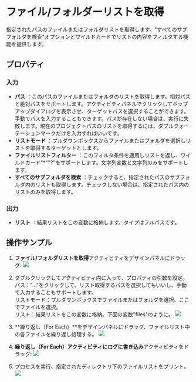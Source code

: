 # ファイル/フォルダーリストを取得

指定されたパスのファイルまたはフォルダリストを取得します。"すべてのサブフォルダを検索"オプションとワイルドカードでリストの内容をフィルタする機能を提供します。

## プロパティ

### 入力

- **パス** ：このパスのファイルまたはフォルダのリストを取得します。相対パスと絶対パスをサポートします。アクティビティパネルでクリックしてポップアップダイアログを表示させ、ターゲットパスを選択することができます。手動でパスを入力することもできます。パスが存在しない場合は、実行に失敗します。現在のプロジェクトパスのリストを取得するには、ダブルクォーテーションマークだけを入力すればいいです。
- **リストモード** ：プルダウンボックスからファイルまたはフォルダを選択しリストを取得するターゲットとします。
- **ファイルリストフィルター** ：このフィルタ条件を適用しリストを返し、ワイルドカード"*""?"をサポートします。文字列変数と文字列のみをサポートします。
- **すべてのサブフォルダを検索** ：チェックすると、指定されたパスのサブフォルダ内のリストも取得します。チェックしない場合は、指定されたパス内のリストのみを取得します。

### 出力

- **リスト** ：結果リストをこの変数に格納します。タイプはフルパスです。

## 操作サンプル
1. **ファイル/フォルダリストを取得**アクティビティをデザインパネルにドラッグ:
![](https://docimages.blob.core.chinacloudapi.cn/images/Activities/fileList-1.png)

2. ダブルクリックしてアクティビティ内に入って、プロパティの引数を設定。
<br/> パス："…"をクリックして、リスト取得するパスを選択してもいいし、手動で入力することもサポートします。
<br/> リストモード：プルダウンボックスでファイルまたはフォルダを選択、ここでファイルを選択。
<br/> リスト：結果リストをこの変数に格納。下図の変数"files"のように。
![](https://docimages.blob.core.chinacloudapi.cn/images/Activities/fileList-2.png)

3. **繰り返し（For Each）**をデザインパネルにドラッグ、ファイルリスト中の各ファイルを繰り返し処理する。
![](https://docimages.blob.core.chinacloudapi.cn/images/Activities/fileList-3.png)

4. **繰り返し（For Each）**アクティビティに**ログに書き込み**アクティビティをドラッグ:
![](https://docimages.blob.core.chinacloudapi.cn/images/Activities/fileList-4.png)

5. プロセスを実行、指定されたディレクトリ下のファイルリストをプリント。
![](https://docimages.blob.core.chinacloudapi.cn/images/Activities/fileList-5.png)